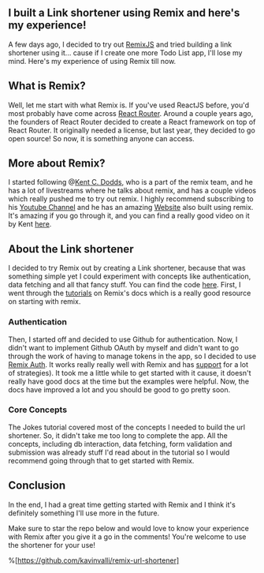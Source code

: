 ## I built a Link shortener using Remix and here's my experience!

A few days ago, I decided to try out [RemixJS](https://remix.run) and tried building a link shortener using it... cause if I create one more Todo List app, I'll lose my mind.
Here's my experience of using Remix till now.

## What is Remix?
Well, let me start with what Remix is. If you've used ReactJS before, you'd most probably have come across [React Router](https://reactrouterdotcom.fly.dev/docs/en/v6). Around a couple years ago, the founders of React Router decided to create a React framework on top of React Router. It originally needed a license, but last year, they decided to go open source! So now, it is something anyone can access.

## More about Remix?
I started following @[Kent C. Dodds](@kentcdodds), who is a part of the remix team, and he has a lot of livestreams where he talks about remix, and has a couple videos which really pushed me to try out remix. I highly recommend subscribing to his [Youtube Channel](https://www.youtube.com/c/KentCDodds-vids) and he has an amazing [Website](https://kentcdodds.com) also built using remix. It's amazing if you go through it, and you can find a really good video on it by Kent [here](https://youtu.be/owOZMwNPAyc).

## About the Link shortener
I decided to try Remix out by creating a Link shortener, because that was something simple yet I could experiment with concepts like authentication, data fetching and all that fancy stuff.
You can find the code [here](https://github.com/kavinvalli/remix-url-shortener).
First, I went through the [tutorials](https://remix.run/docs/en/v1/tutorials/blog) on Remix's docs which is a really good resource on starting with remix.

### Authentication
Then, I started off and decided to use Github for authentication. Now, I didn't want to implement Github OAuth by myself and didn't want to go through the work of having to manage tokens in the app, so I decided to use [Remix Auth](https://github.com/sergiodxa/remix-auth). It works really really well with Remix and has [support](https://github.com/sergiodxa/remix-auth/discussions/111) for a lot of strategies).
It took me a little while to get started with it cause, it doesn't really have good docs at the time but the examples were helpful. Now, the docs have improved a lot and you should be good to go pretty soon.

### Core Concepts
The Jokes tutorial covered most of the concepts I needed to build the url shortener. So, it didn't take me too long to complete the app. All the concepts, including db interaction, data fetching, form validation and submission was already stuff I'd read about in the tutorial so I would recommend going through that to get started with Remix.

## Conclusion
In the end, I had a great time getting started with Remix and I think it's definitely something I'll use more in the future.

Make sure to star the repo below and would love to know your experience with Remix after you give it a go in the comments!
You're welcome to use the shortener for your use!

%[https://github.com/kavinvalli/remix-url-shortener]